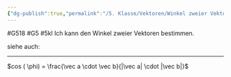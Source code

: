 ```yaml
---
{"dg-publish":true,"permalink":"/5. Klasse/Vektoren/Winkel zweier Vektoren/"}
---
```


#G518 #G5 #5kl
Ich kann den Winkel zweier Vektoren bestimmen.

siehe auch:
___
$cos ( \phi) = \frac{\vec a \cdot \vec b}{|\vec a| \cdot |\vec b|}$
